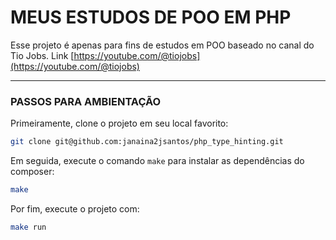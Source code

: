 # MEUS ESTUDOS DE POO EM PHP
Esse projeto é apenas para fins de estudos em POO baseado no canal do Tio Jobs. Link [https://youtube.com/@tiojobs](https://youtube.com/@tiojobs)

---
### PASSOS PARA AMBIENTAÇÃO
Primeiramente, clone o projeto em seu local favorito:
```bash
git clone git@github.com:janaina2jsantos/php_type_hinting.git
```

Em seguida, execute o comando `make` para instalar as dependências do composer:
```bash
make
```

Por fim, execute o projeto com:
```bash
make run
```